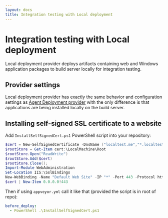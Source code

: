 ```yaml
---
layout: docs
title: Integration testing with Local deployment
---
```


# Integration testing with Local deployment

Local deployment provider deploys artifacts containing web and Windows application packages to build server locally for integration testing.

## Provider settings

Local deployment provider has exactly the same behavior and configuration settings as [Agent Deployment provider](/docs/deployment/agent/) with the only difference is that applications
are being installed locally on the build server.

## Installing self-signed SSL certificate to a website

Add `InstallSelfSignedCert.ps1` PowerShell script into your repository:

```powershell
$cert = New-SelfSignedCertificate -DnsName ("localtest.me","*.localtest.me") -CertStoreLocation cert:\LocalMachine\My
$rootStore = Get-Item cert:\LocalMachine\Root
$rootStore.Open("ReadWrite")
$rootStore.Add($cert)
$rootStore.Close();
Import-Module WebAdministration
Set-Location IIS:\SslBindings
New-WebBinding -Name "Default Web Site" -IP "*" -Port 443 -Protocol https
$cert | New-Item 0.0.0.0!443
```

Then if using `appveyor.yml` call it like that (provided the script is in root of repo):

```yaml
before_deploy:
  - PowerShell .\InstallSelfSignedCert.ps1
```
